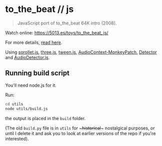 # to_the_beat // js

> JavaScript port of to_the_beat 64K intro (2008).

Watch online: https://5013.es/toys/to_the_beat_js/

For more details, [read here](https://5013.es/p/t/).

Using [sorollet.js](https://github.com/sole/sorollet.js), [three.js](https://github.com/mrdoob/three.js), [tween.js](https://github.com/sole/tween.js), [AudioContext-MonkeyPatch](https://github.com/cwilso/AudioContext-MonkeyPatch), [Detector](https://github.com/mrdoob/three.js/blob/master/examples/js/Detector.js) and [AudioDetector.js](https://github.com/sole/AudioDetector.js).

## Running build script

You'll need node.js for it.

Run:

```bash
cd utils
node utils/build.js
```

the output is placed in the `build` folder.

(The old `build.py` file is in `utils` for ~~~historical~~~ nostalgical purposes, or until I delete it and ask you to look at earlier versions of the repo if you're interested).
